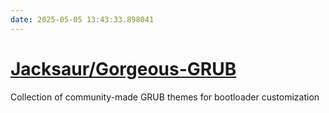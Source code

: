 ```yaml
---
date: 2025-05-05 13:43:33.898041
---
```


# [Jacksaur/Gorgeous-GRUB](https://github.com/Jacksaur/Gorgeous-GRUB)

Collection of community-made GRUB themes for bootloader customization